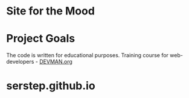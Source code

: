 # Site for the Mood



# Project Goals

The code is written for educational purposes. Training course for web-developers - [DEVMAN.org](https://devman.org)
# serstep.github.io
